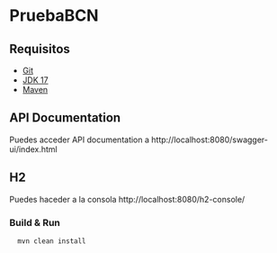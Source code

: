 # PruebaBCN

## Requisitos
- [Git](https://git-scm.com/downloads)
- [JDK 17](https://adoptium.net/)
- [Maven](https://maven.apache.org/download.cgi)
  
## API Documentation
Puedes acceder API documentation a http://localhost:8080/swagger-ui/index.html

## H2
Puedes haceder a la consola  http://localhost:8080/h2-console/

### Build & Run 
```
  mvn clean install
```
